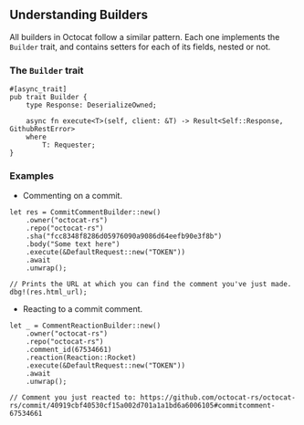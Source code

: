 ## Understanding Builders 

All builders in Octocat follow a similar pattern. Each one implements the `Builder` trait, and contains setters for each of its fields, nested or not.

### The `Builder` trait

```rust,ignore,does-not-compile
#[async_trait]
pub trait Builder {
    type Response: DeserializeOwned;

    async fn execute<T>(self, client: &T) -> Result<Self::Response, GithubRestError>
    where
        T: Requester;
}
```

### Examples

* Commenting on a commit.

```rust,ignore,does-not-compile
let res = CommitCommentBuilder::new()
    .owner("octocat-rs")
    .repo("octocat-rs")
    .sha("fcc8348f8286d05976090a9086d64eefb90e3f8b")
    .body("Some text here")
    .execute(&DefaultRequest::new("TOKEN"))
    .await
    .unwrap();

// Prints the URL at which you can find the comment you've just made.
dbg!(res.html_url);
```

* Reacting to a commit comment.

```rust,ignore,does-not-compile
let _ = CommentReactionBuilder::new()
    .owner("octocat-rs")
    .repo("octocat-rs")
    .comment_id(67534661)
    .reaction(Reaction::Rocket)
    .execute(&DefaultRequest::new("TOKEN"))
    .await
    .unwrap();

// Comment you just reacted to: https://github.com/octocat-rs/octocat-rs/commit/40919cbf40530cf15a002d701a1a1bd6a6006105#commitcomment-67534661
```
